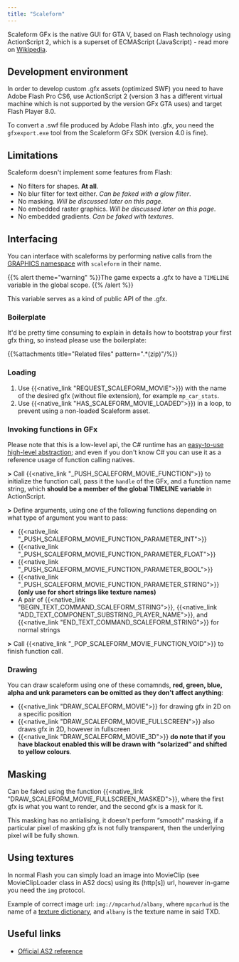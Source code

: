 ```yaml
---
title: "Scaleform"
---
```


Scaleform GFx is the native GUI for GTA V, based on Flash technology using ActionScript 2, which is a superset of ECMAScript (JavaScript) - read more on [Wikipedia](https://en.wikipedia.org/wiki/Scaleform_GFx).

Development environment
---------------

In order to develop custom .gfx assets (optimized SWF) you need to have Adobe Flash Pro CS6, use ActionScript 2 (version 3 has a different virtual machine which is not supported by the version GFx GTA uses) and target Flash Player 8.0.

To convert a .swf file produced by Adobe Flash into .gfx, you need the `gfxexport.exe` tool from the Scaleform GFx SDK (version 4.0 is fine).

Limitations
-----------

Scaleform doesn't implement some features from Flash:

-   No filters for shapes. **At all**.
-   No blur filter for text either. *Can be faked with a glow filter*.
-   No masking. *Will be discussed later on this page*.
-   No embedded raster graphics. *Will be discussed later on this page*.
-   No embedded gradients. *Can be faked with textures*.

Interfacing
-----------

You can interface with scaleforms by performing native calls from the [GRAPHICS namespace](https://runtime.fivem.net/doc/reference.html#_n_GRAPHICS) with `scaleform` in their name.

{{% alert theme="warning" %}}The game expects a .gfx to have a `TIMELINE` variable in the global scope. {{% /alert %}}

This variable serves as a kind of public API of the .gfx.

### Boilerplate

It'd be pretty time consuming to explain in details how to bootstrap your first gfx thing, so instead please use the boilerplate:

{{%attachments title="Related files" pattern=".*(zip)"/%}}

### Loading

1. Use {{<native_link "REQUEST_SCALEFORM_MOVIE">}}) with the name of the desired gfx (without file extension), for example `mp_car_stats`.
2. Use {{<native_link "HAS_SCALEFORM_MOVIE_LOADED">}}) in a loop, to prevent using a non-loaded Scaleform asset.

### Invoking functions in GFx

Please note that this is a low-level api, the C\# runtime has an [easy-to-use high-level abstraction](https://github.com/citizenfx/fivem/blob/master/code/client/clrcore/External/Scaleform.cs); and even if you don't know C\# you can use it as a reference usage of function calling natives.

**&gt;** Call {{<native_link "_PUSH_SCALEFORM_MOVIE_FUNCTION">}} to initialize the function call, pass it the `handle` of the GFx, and a function name string, which **should be a member of the global TIMELINE variable** in ActionScript.

**&gt;** Define arguments, using one of the following functions depending on what type of argument you want to pass:

-   {{<native_link "_PUSH_SCALEFORM_MOVIE_FUNCTION_PARAMETER_INT">}}
-   {{<native_link "_PUSH_SCALEFORM_MOVIE_FUNCTION_PARAMETER_FLOAT">}}
-   {{<native_link "_PUSH_SCALEFORM_MOVIE_FUNCTION_PARAMETER_BOOL">}}
-   {{<native_link "_PUSH_SCALEFORM_MOVIE_FUNCTION_PARAMETER_STRING">}} **(only use for short strings like texture names)**
-   A pair of {{<native_link "BEGIN_TEXT_COMMAND_SCALEFORM_STRING">}}, {{<native_link "ADD_TEXT_COMPONENT_SUBSTRING_PLAYER_NAME">}}, and {{<native_link "END_TEXT_COMMAND_SCALEFORM_STRING">}} for normal strings

**&gt;** Call {{<native_link "_POP_SCALEFORM_MOVIE_FUNCTION_VOID">}} to finish function call.

### Drawing

You can draw scaleform using one of these comamnds, **red, green, blue, alpha and unk parameters can be omitted as they don't affect anything**:

-   {{<native_link "DRAW_SCALEFORM_MOVIE">}} for drawing gfx in 2D on a specific position
-   {{<native_link "DRAW_SCALEFORM_MOVIE_FULLSCREEN">}} also draws gfx in 2D, however in fullscreen
-   {{<native_link "DRAW_SCALEFORM_MOVIE_3D">}} **do note that if you have blackout enabled this will be drawn with “solarized” and shifted to yellow colours**.

Masking
-------

Can be faked using the function {{<native_link "DRAW_SCALEFORM_MOVIE_FULLSCREEN_MASKED">}}, where the first gfx is what you want to render, and the second gfx is a mask for it.

This masking has no antialising, it doesn't perform “smooth” masking, if a particular pixel of masking gfx is not fully transparent, then the underlying pixel will be fully shown.

Using textures
--------------

In normal Flash you can simply load an image into MovieClip (see MovieClipLoader class in AS2 docs) using its (http\[s\]) url, however in-game you need the `img` protocol.

Example of correct image url: `img://mpcarhud/albany`, where `mpcarhud` is the name of a [texture dictionary](Glossary#File_types "wikilink"), and `albany` is the texture name in said TXD.

Useful links
------------

-   [Official AS2 reference](http://help.adobe.com/en_US/AS2LCR/Flash_10.0/help.html?content=Part2_AS2_LangRef_1.html)

